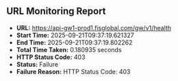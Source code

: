 ## URL Monitoring Report

- **URL:** https://api-gw1-prod1.fisglobal.com/gw/v1/health
- **Start Time:** 2025-09-21T09:37:19.621327
- **End Time:** 2025-09-21T09:37:19.802262
- **Total Time Taken:** 0.180935 seconds
- **HTTP Status Code:** 403
- **Status:** Failure
- **Failure Reason:** HTTP Status Code: 403
